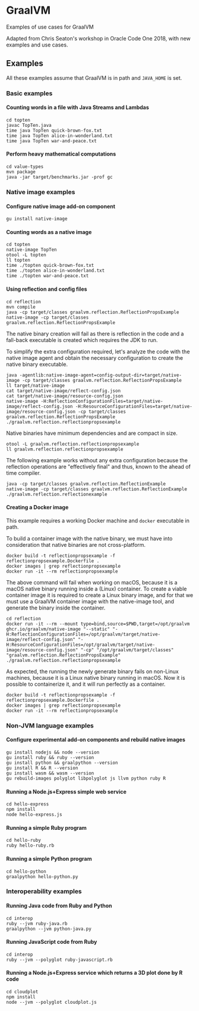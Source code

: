 # GraalVM

Examples of use cases for GraalVM

Adapted from Chris Seaton's workshop in Oracle Code One 2018, with new examples and use cases.

## Examples

All these examples assume that GraalVM is in path and `JAVA_HOME` is set.

### Basic examples

#### Counting words in a file with Java Streams and Lambdas

```
cd topten
javac TopTen.java
time java TopTen quick-brown-fox.txt
time java TopTen alice-in-wonderland.txt
time java TopTen war-and-peace.txt
```

#### Perform heavy mathematical computations

```
cd value-types
mvn package
java -jar target/benchmarks.jar -prof gc
```

### Native image examples

#### Configure native image add-on component

```
gu install native-image
```

#### Counting words as a native image

```
cd topten
native-image TopTen
otool -L topten
ll topten
time ./topten quick-brown-fox.txt
time ./topten alice-in-wonderland.txt
time ./topten war-and-peace.txt
```

#### Using reflection and config files

```
cd reflection
mvn compile
java -cp target/classes graalvm.reflection.ReflectionPropsExample
native-image -cp target/classes graalvm.reflection.ReflectionPropsExample
```

The native binary creation will fail as there is reflection in the code and a fall-back executable is created which requires the JDK to run.

To simplify the extra configuration required, let's analyze the code with the native image agent and obtain the necessary configuration to create the native binary executable.

```
java -agentlib:native-image-agent=config-output-dir=target/native-image -cp target/classes graalvm.reflection.ReflectionPropsExample
ll target/native-image
cat target/native-image/reflect-config.json
cat target/native-image/resource-config.json
native-image -H:ReflectionConfigurationFiles=target/native-image/reflect-config.json -H:ResourceConfigurationFiles=target/native-image/resource-config.json -cp target/classes graalvm.reflection.ReflectionPropsExample
./graalvm.reflection.reflectionpropsexample
```

Native binaries have minimum dependencies and are compact in size.

```
otool -L graalvm.reflection.reflectionpropsexample
ll graalvm.reflection.reflectionpropsexample
```

The following example works without any extra configuration because the reflection operations are "effectively final" and thus, known to the ahead of time compiler.

```
java -cp target/classes graalvm.reflection.ReflectionExample
native-image -cp target/classes graalvm.reflection.ReflectionExample
./graalvm.reflection.reflectionexample
```

#### Creating a Docker image

This example requires a working Docker machine and `docker` executable in path.

To build a container image with the native binary, we must have into consideration that native binaries are not cross-platform.

```
docker build -t reflectionpropsexample -f reflectionpropsexample.Dockerfile .
docker images | grep reflectionpropsexample
docker run -it --rm reflectionpropsexample
```

The above command will fail when working on macOS, because it is a macOS native binary running inside a (Linux) container. To create a viable container image it is required to create a Linux binary image, and for that we must use a GraalVM container image with the native-image tool, and generate the binary inside the container.

```
cd reflection
docker run -it --rm --mount type=bind,source=$PWD,target=/opt/graalvm ghcr.io/graalvm/native-image "--static" "-H:ReflectionConfigurationFiles=/opt/graalvm/target/native-image/reflect-config.json" "-H:ResourceConfigurationFiles=/opt/graalvm/target/native-image/resource-config.json" "-cp" "/opt/graalvm/target/classes" "graalvm.reflection.ReflectionPropsExample"
./graalvm.reflection.reflectionpropsexample
```

As expected, the running the newly generate binary fails on non-Linux machines, because it is a Linux native binary running in macOS. Now it is possible to containerize it, and it will run perfectly as a container.

```
docker build -t reflectionpropsexample -f reflectionpropsexample.Dockerfile .
docker images | grep reflectionpropsexample
docker run -it --rm reflectionpropsexample
```

### Non-JVM language examples

#### Configure experimental add-on components and rebuild native images

```
gu install nodejs && node --version
gu install ruby && ruby --version
gu install python && graalpython --version
gu install R && R --version
gu install wasm && wasm --version
gu rebuild-images polyglot libpolyglot js llvm python ruby R
```

#### Running a Node.js+Express simple web service

```
cd hello-express
npm install
node hello-express.js
```

#### Running a simple Ruby program

```
cd hello-ruby
ruby hello-ruby.rb
```

#### Running a simple Python program

```
cd hello-python
graalpython hello-python.py
```

### Interoperability examples

#### Running Java code from Ruby and Python

```
cd interop
ruby --jvm ruby-java.rb
graalpython --jvm python-java.py
```

#### Running JavaScript code from Ruby

```
cd interop
ruby --jvm --polyglot ruby-javascript.rb
```

#### Running a Node.js+Express service which returns a 3D plot done by R code

```
cd cloudplot
npm install
node --jvm --polyglot cloudplot.js
```
